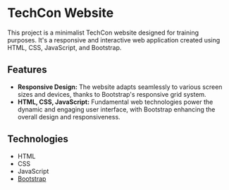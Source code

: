 # TechCon Website

This project is a minimalist TechCon website designed for training purposes. It's a responsive and interactive web application created using HTML, CSS, JavaScript, and Bootstrap.

## Features

- **Responsive Design:** The website adapts seamlessly to various screen sizes and devices, thanks to Bootstrap's responsive grid system.
- **HTML, CSS, JavaScript:** Fundamental web technologies power the dynamic and engaging user interface, with Bootstrap enhancing the overall design and responsiveness.


## Technologies

- HTML
- CSS
- JavaScript
- [Bootstrap](https://getbootstrap.com/)

